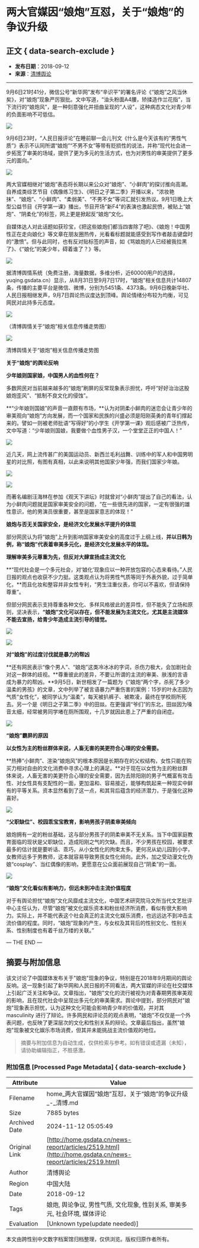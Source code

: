 # 两大官媒因“娘炮”互怼，关于“娘炮”的争议升级

## 正文 { data-search-exclude }


- **发布日期**：2018-09-12
- **来源**：[清博舆论](http://yuqing.gsdata.cn)

---

9月6日21时41分，微信公号“新华网”发布“辛识平”的署名评论《“娘炮”之风当休矣》，对“娘炮”现象严厉狠批。文中写道，“油头粉面A4腰，矫揉造作兰花指”，当下流行的“娘炮风”，是一种刻意强化并扭曲呈现的“人设”，这种病态文化对青少年的负面影响不可低估。

![](https://www10.53kf.com/style/setting/ver07/img/style_mobile_invite/email-tell2.png)

9月6日23时，“人民日报评论”在睡前聊一会儿刊文《什么是今天该有的“男性气质”》表示不认同所谓“娘炮”“不男不女”等带有贬损性的说法，并称“现代社会进一步拓宽了审美的场域，提供了更为多元的生活方式，也为对男性的审美提供了更多元的面向。”

![](/images/weixin/1537261575_7510375.jpg)

两大官媒相继对“娘炮”表态将长期以来公众对“娘炮”、“小鲜肉”的探讨推向高潮。自养成类综艺节目《偶像练习生》、《明日之子第二季》开播以来，“浓妆艳抹”、“娘炮”、“小鲜肉”、“柔弱美”、“不男不女”等词汇就引发热议。9月1日晚上大型公益节目《开学第一课》播出，节目开场“新F4”的表演也激起民愤，被贴上“娘炮”、“阴柔化”的标签，网上更是掀起反“娘炮”文化。

自媒体达人对此话题如获珍宝，《把这些娘炮们都当四害除了吧》、《娘炮！中国男性正在走向娘化》等文章在朋友圈热传，光看看标题就能感受到写作者敲击键盘时的“激愤”。但与此同时，也有反对贴标签的声音，如《骂娘炮的人已经被我拉黑了》、《“娘化”的美少年，碍着谁了？》等。

![](/images/weixin/1537261576_9409179.jpg)

据清博舆情系统（免费注册，海量数据，多维分析，近60000用户的选择，yuqing.gsdata.cn）显示，从8月31日至9月7日17时，“娘炮”相关信息共计14807条，传播的主要平台是微信、微博，分别为5451条、4373条。9月6日晚新华社、人民日报相继发声，9月7日舆论热议度达到顶峰。舆论情绪分布较为均衡，可见网民对此持多元态度。

![](/images/weixin/1537261576_1867980.jpg)

（清博舆情关于“娘炮”相关信息传播走势图）

![](/images/weixin/1537261576_7221069.jpg)

清博舆情关于“娘炮”相关信息传播走势图

**关于“娘炮”的舆论反响**

**少年娘则国家娘，中国男人的血性何在？**

多数网民对当前越来越多的“娘炮”刷屏的反常现象表示担忧，呼吁“好好治治这股娘炮歪风”、“抵制不良文化的侵蚀”。

**“少年娘则国娘”的声音一直颇有市场，**认为对阴柔小鲜肉的迷恋会让青少年的审美观向“娘炮”方向发展，而一个国家和民族的兴盛必须是阳刚英勇的青年们撑起来的。譬如一则被老师批语“写得好”的小学生《开学第一课》观后感被广泛热传，文中写道：“少年娘则国娘，我要做个血性男子汉，一个堂堂正正的中国人！”

![](/images/weixin/1537261576_1176452.jpg)

近几天，网上流传甚广的美国运动员、新西兰毛利战舞、训练中的军人和中国男明星的对比照，有图有真相，以此来说明其他国家少年强，而我们国家少年娘。

![](/images/weixin/1537261576_3406982.jpg)

![](/images/weixin/1537261576_5753479.jpg)

而著名编剧汪海林在参加《观天下讲坛》时就曾对“小鲜肉”提出了自己的看法，认为小鲜肉问题就是国家审美安全的问题，“在一些很先进的国家，一定有很强的雄性意识，他的男演员很重要，甚至是国家意志的体现！”

**娘炮与否无关国家安全，是经济文化发展水平提升的体现**

部分网民认为将“娘炮”上升到影响国家审美安全的高度过于上纲上线，**并以日韩为例，称“娘炮”代表着审美多元化，是经济文化发展水平的体现。**

**理解审美多元尊重为先，但反对大肆宣扬成主流文化**

**“现代社会是一个多元社会，对‘娘化’现象应以一种开放包容的心态来看待。”人民日报的观点也收获不少力挺。这类观点认为将男性气质等同于外表外貌，过于简单化，**而且化妆和整容并非女性专利，“男生注重仪表，你可以不喜欢，但请保持尊重”。

但部分网民表示支持尊重各种文化、多样风格彼此的差异性，但不能失了立场和原则，坚决表示，**“娘炮”文化可以存在，但不能发展为主流文化，尤其是主流媒体不能去宣扬，给青少年造成主流引导的错觉。**

![](/images/weixin/1537261576_6365356.jpg)

![](/images/weixin/1537261577_1028747.jpg)

**对“娘炮”的过度讨伐就是暴力的帮凶**

**还有网民表示“像个男人”、“娘炮”这类冷冰冰的字词，杀伤力极大，会加剧社会对这一群体的歧视。**尊重彼此的差异，不要让所谓的主流的审美、肤浅的言语成为暴力的帮凶。**9月5日，新世相发了一篇题为《”娘炮“两个字，杀死了多少温柔的男孩》的文章，文中列举了被言语暴力严重伤害的案例：15岁的叶永志因为气质“女性化”，被同学认为“温柔”，每天被扒裤子、被欺凌，最终在学校厕所死去。另一个是《明日之子第二季》中的田燚。在更强调“爷们”的东北，田燚因为嗓音太细，经常被男同学堵在厕所围观，十几岁就因此患上了严重的自闭症。

![](/images/weixin/1537261577_7932128.jpg)

**“娘炮”霸屏的原因**

**以女性为主的粉丝群体来说，人畜无害的美更符合心理的安全需要。**

**热捧“小鲜肉”、渲染“娘炮风”的根本原因是长期存在的父权结构，女性只能在购买力相对自由的文化消费中寻求心理上的满足。**对于现在以女性为主的粉丝群体来说，人畜无害的美更符合心理的安全需要，因为去除阳刚的男子气概富有攻击性、对女性具有支配性的一面，更加温和、容易接近，能够构筑起来一种现实中鲜有的平等关系。资本显然看到了这一点，和其背后蕴含的经济潜力，于是强化这种喜好。

![](/images/weixin/1537261577_7119445.jpg)

**“父职缺位”、校园乖宝宝教育，影响男孩子阴柔审美倾向**

娘炮拥有一定的粉丝基础，这与部分男孩子的阴柔审美不无关系。当下中国家庭教育面临的现状是父职缺位，造成阳刚之气的欠缺。而且，不少男孩在校园，被要求最多的估计就是要听话、乖巧，从小女性化的拘束太多。更何况从幼儿园到小学，女教师远多于男教师，这本就容易导致男孩女性化倾向。此外，加之受动漫文化伪娘“cosplay”、当红偶像的影响，更愿意在公众面前展现自己“阴柔”的一面。

![](/images/weixin/1537261577_880737.jpg)

********“娘炮”文化看似有影响力，但远未到冲击主流价值程度********

对于有舆论担忧“娘炮”文化风靡成主流文化，中国艺术研究院马文所当代文艺批评中心主任认为，尽管“娘炮”被文化娱乐资本和粉丝经济所消费，看似有很大影响力。实际上，并不能代表这个社会真正的主流文化娱乐消费，也远远达不到冲击主流价值的程度。同时，“娘炮”现象的产生，与女权及其背后的性别文化、性别关系、性别制度也有着千丝万缕的关联。”

— THE END —
<!-- tcd_original_link http://home.gsdata.cn/news-report/articles/2519.html -->
## 摘要与附加信息

<!-- tcd_abstract -->
该文讨论了中国媒体发布关于"娘炮"现象的争议，特别是在2018年9月期间的舆论反响。这一现象引起了新华网和人民日报的不同看法，两大官媒的评论在社交媒体上引起广泛关注和争议。文章指出，"娘炮"文化的流行被视为对青春期男孩审美观的影响，且在现代社会中呈现出多元化的审美需求。舆论中提到，部分网民对"娘炮"现象表示担忧，认为这种文化可能会影响青少年的价值观，并对其 masculinity 进行了辩论。许多网民和评论员的观点表明，"娘炮"不仅仅是一个外表问题，也反映了更深层次的文化和性别关系的辩论。文章最后指出，虽然"娘炮"现象被文化娱乐市场消费，但其并未能挑战主流价值观的地位。
<!-- tcd_abstract_end -->

> 摘要与附加信息为自动生成，仅供检索与参考。如有错误或遗漏（未知），请协助编辑指正，不胜感激。

### 附加信息 [Processed Page Metadata] { data-search-exclude }

| Attribute       | Value                                  |
|-----------------|----------------------------------------|
| Filename        | home_两大官媒因“娘炮”互怼，关于“娘炮”的争议升级_-_清博.md                             |
| Size            | 7885 bytes                           |
| Archived Date   | 2024-11-12 05:05:49                             |
| Original Link   | [http://home.gsdata.cn/news-report/articles/2519.html](http://home.gsdata.cn/news-report/articles/2519.html)                       |
| Author          | 清博舆论                               |
| Region          | 中国大陆                               |
| Date            | 2018-09-12                                 |
| Tags            | 娘炮, 舆论争议, 男性气质, 文化现象, 性别关系, 审美多元, 社会环境, 媒体评论                                 |
| Evaluation            | [Unknown type(update needed)]                                 |
<!-- tcd_table_end -->

本文由跨性别中文数字档案馆归档整理，仅供浏览。版权归原作者所有。
